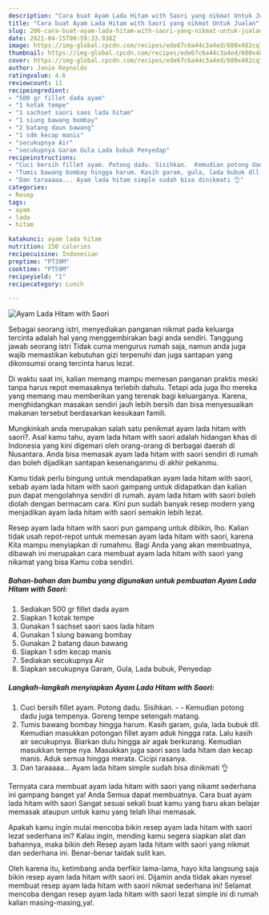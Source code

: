 ```yaml
---
description: "Cara buat Ayam Lada Hitam with Saori yang nikmat Untuk Jualan"
title: "Cara buat Ayam Lada Hitam with Saori yang nikmat Untuk Jualan"
slug: 206-cara-buat-ayam-lada-hitam-with-saori-yang-nikmat-untuk-jualan
date: 2021-04-15T00:59:33.938Z
image: https://img-global.cpcdn.com/recipes/ede67c6a44c3a4ed/680x482cq70/ayam-lada-hitam-with-saori-foto-resep-utama.jpg
thumbnail: https://img-global.cpcdn.com/recipes/ede67c6a44c3a4ed/680x482cq70/ayam-lada-hitam-with-saori-foto-resep-utama.jpg
cover: https://img-global.cpcdn.com/recipes/ede67c6a44c3a4ed/680x482cq70/ayam-lada-hitam-with-saori-foto-resep-utama.jpg
author: Janie Reynolds
ratingvalue: 4.6
reviewcount: 11
recipeingredient:
- "500 gr fillet dada ayam"
- "1 kotak tempe"
- "1 sachset saori saos lada hitam"
- "1 siung bawang bombay"
- "2 batang daun bawang"
- "1 sdm kecap manis"
- "secukupnya Air"
- "secukupnya Garam Gula Lada bubuk Penyedap"
recipeinstructions:
- "Cuci bersih fillet ayam. Potong dadu. Sisihkan.  Kemudian potong dadu juga tempenya. Goreng tempe setengah matang."
- "Tumis bawang bombay hingga harum. Kasih garam, gula, lada bubuk dll. Kemudian masukkan potongan fillet ayam aduk hingga rata. Lalu kasih air secukupnya. Biarkan dulu hingga air agak berkurang. Kemudian masukkan tempe nya. Masukkan juga saori saos lada hitam dan kecap manis. Aduk semua hingga merata. Cicipi rasanya."
- "Dan taraaaaa... Ayam lada hitam simple sudah bisa dinikmati 👌"
categories:
- Resep
tags:
- ayam
- lada
- hitam

katakunci: ayam lada hitam 
nutrition: 150 calories
recipecuisine: Indonesian
preptime: "PT39M"
cooktime: "PT59M"
recipeyield: "1"
recipecategory: Lunch

---
```



![Ayam Lada Hitam with Saori](https://img-global.cpcdn.com/recipes/ede67c6a44c3a4ed/680x482cq70/ayam-lada-hitam-with-saori-foto-resep-utama.jpg)

Sebagai seorang istri, menyediakan panganan nikmat pada keluarga tercinta adalah hal yang menggembirakan bagi anda sendiri. Tanggung jawab seorang istri Tidak cuma mengurus rumah saja, namun anda juga wajib memastikan kebutuhan gizi terpenuhi dan juga santapan yang dikonsumsi orang tercinta harus lezat.

Di waktu  saat ini, kalian memang mampu memesan panganan praktis meski tanpa harus repot memasaknya terlebih dahulu. Tetapi ada juga lho mereka yang memang mau memberikan yang terenak bagi keluarganya. Karena, menghidangkan masakan sendiri jauh lebih bersih dan bisa menyesuaikan makanan tersebut berdasarkan kesukaan famili. 



Mungkinkah anda merupakan salah satu penikmat ayam lada hitam with saori?. Asal kamu tahu, ayam lada hitam with saori adalah hidangan khas di Indonesia yang kini digemari oleh orang-orang di berbagai daerah di Nusantara. Anda bisa memasak ayam lada hitam with saori sendiri di rumah dan boleh dijadikan santapan kesenanganmu di akhir pekanmu.

Kamu tidak perlu bingung untuk mendapatkan ayam lada hitam with saori, sebab ayam lada hitam with saori gampang untuk didapatkan dan kalian pun dapat mengolahnya sendiri di rumah. ayam lada hitam with saori boleh diolah dengan bermacam cara. Kini pun sudah banyak resep modern yang menjadikan ayam lada hitam with saori semakin lebih lezat.

Resep ayam lada hitam with saori pun gampang untuk dibikin, lho. Kalian tidak usah repot-repot untuk memesan ayam lada hitam with saori, karena Kita mampu menyiapkan di rumahmu. Bagi Anda yang akan membuatnya, dibawah ini merupakan cara membuat ayam lada hitam with saori yang nikamat yang bisa Kamu coba sendiri.

<!--inarticleads1-->

##### Bahan-bahan dan bumbu yang digunakan untuk pembuatan Ayam Lada Hitam with Saori:

1. Sediakan 500 gr fillet dada ayam
1. Siapkan 1 kotak tempe
1. Gunakan 1 sachset saori saos lada hitam
1. Gunakan 1 siung bawang bombay
1. Gunakan 2 batang daun bawang
1. Siapkan 1 sdm kecap manis
1. Sediakan secukupnya Air
1. Siapkan secukupnya Garam, Gula, Lada bubuk, Penyedap




<!--inarticleads2-->

##### Langkah-langkah menyiapkan Ayam Lada Hitam with Saori:

1. Cuci bersih fillet ayam. Potong dadu. Sisihkan. -  - Kemudian potong dadu juga tempenya. Goreng tempe setengah matang.
1. Tumis bawang bombay hingga harum. Kasih garam, gula, lada bubuk dll. Kemudian masukkan potongan fillet ayam aduk hingga rata. Lalu kasih air secukupnya. Biarkan dulu hingga air agak berkurang. Kemudian masukkan tempe nya. Masukkan juga saori saos lada hitam dan kecap manis. Aduk semua hingga merata. Cicipi rasanya.
1. Dan taraaaaa... Ayam lada hitam simple sudah bisa dinikmati 👌




Ternyata cara membuat ayam lada hitam with saori yang nikamt sederhana ini gampang banget ya! Anda Semua dapat membuatnya. Cara buat ayam lada hitam with saori Sangat sesuai sekali buat kamu yang baru akan belajar memasak ataupun untuk kamu yang telah lihai memasak.

Apakah kamu ingin mulai mencoba bikin resep ayam lada hitam with saori lezat sederhana ini? Kalau ingin, mending kamu segera siapkan alat dan bahannya, maka bikin deh Resep ayam lada hitam with saori yang nikmat dan sederhana ini. Benar-benar taidak sulit kan. 

Oleh karena itu, ketimbang anda berfikir lama-lama, hayo kita langsung saja bikin resep ayam lada hitam with saori ini. Dijamin anda tiidak akan nyesel membuat resep ayam lada hitam with saori nikmat sederhana ini! Selamat mencoba dengan resep ayam lada hitam with saori lezat simple ini di rumah kalian masing-masing,ya!.


